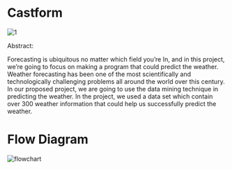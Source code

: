 # Castform

![1](https://user-images.githubusercontent.com/63195930/80985937-7212df00-8e62-11ea-9e56-60f598c81981.png)



Abstract:

Forecasting is ubiquitous no matter which field you’re In, and in this project, we’re going to focus on making a program that could predict the weather. 
Weather forecasting has been one of the most scientifically and technologically challenging problems all around the world over this century. 
In our proposed project, we are going to use the data mining technique in predicting the weather. 
In the project, we used a data set which contain over 300 weather information that could help us successfully predict the weather. 

# Flow Diagram
![flowchart](https://user-images.githubusercontent.com/63195930/80984888-0a0fc900-8e61-11ea-9149-390597a5ef35.png)


